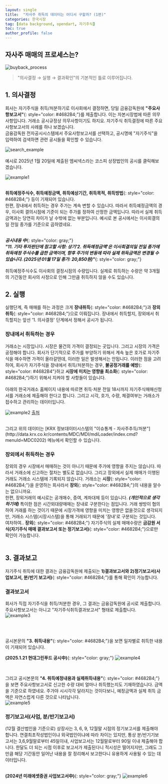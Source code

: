 ```yaml
---
layout: single
title:  "자사주 취득의 데이터는 어디서 구할까? (1편)"
categories: 한국시장
tag: [data background, opendart, 자기주식]
toc: true
author_profile: false
---
```


<head>
  <style>
    table.dataframe {
      white-space: normal;
      width: 100%;
      height: 240px;
      display: block;
      overflow: auto;
      font-family: Arial, sans-serif;
      font-size: 0.9rem;
      line-height: 20px;
      text-align: center;
      border: 0px !important;
    }

    table.dataframe th {
      text-align: center;
      font-weight: bold;
      padding: 8px;
    }

    table.dataframe td {
      text-align: center;
      padding: 8px;
    }

    table.dataframe tr:hover {
      background: #b8d1f3; 
    }

    .output_prompt {
      overflow: auto;
      font-size: 0.9rem;
      line-height: 1.45;
      border-radius: 0.3rem;
      -webkit-overflow-scrolling: touch;
      padding: 0.8rem;
      margin-top: 0;
      margin-bottom: 15px;
      font: 1rem Consolas, "Liberation Mono", Menlo, Courier, monospace;
      color: $code-text-color;
      border: solid 1px $border-color;
      border-radius: 0.3rem;
      word-break: normal;
      white-space: pre;
    }

  .dataframe tbody tr th:only-of-type {
      vertical-align: middle;
  }

  .dataframe tbody tr th {
      vertical-align: top;
  }

  .dataframe thead th {
      text-align: center !important;
      padding: 8px;
  }

  .page__content p {
      margin: 0 0 0px !important;
  }

  .page__content p > strong {
    font-size: 1.0rem !important;
  }

  </style>
</head>




## 자사주 매매의 프로세스는?


![buyback_process]({{site.url}}/assets/images/2025-01-21-buybackexpl/buyback_process.png)
   
> "의사결정 → 실행 → 결과확인"의 기본적인 틀로 이루어집니다.
   
   
## 1. 의사결정

   
회사는 자기주식을 취득/처분하기로 이사회에서 결정하면, 당일 금융감독원에 **"주요사항보고서"**{: style="color: #4682B4;"}를 제출합니다. 이는 자본시장법에 따른 의무사항입니다. 거래소 공시규정상 의무사항이기도 하지요. 자기주식 취득결정에 따른 주요사항보고서의 사례를 하나 보겠습니다.    
금융감독원 전자공시시스템에서 주요사항보고서를 선택하고, 공시명에 "자기주식"을 입력하여 검색하면 관련 공시들을 확인할 수 있습니다.   <br>

![search_example]({{site.url}}/assets/images/2025-01-21-buybackexpl/search_example.jpg)<br>
<br>
예시로 2025년 1월 20일에 제출된 엠씨넥스라는 코스피 상장법인의 공시를 클릭해보겠습니다.<br>

![example1]({{site.url}}/assets/images/2025-01-21-buybackexpl/example1.jpg)
<br>
<br>

**취득예정주식수, 취득예정금액, 취득예상기간, 취득목적, 취득방법**{: style="color: #4682B4;"} 등이 기재되어 있습니다.     
한편, 장내에서 취득하는 경우 주가는 계속 변할 수 있습니다. 따라서 취득예정금액의 경우, 이사회 결의시점에 기준이 되는 주가를 정하여 산정한 금액입니다. 따라서 실제 취득금액과는 당연히 차이가 날 수밖에 없는 부분입니다. 예시로 본 공시에서는 이사회결의일 전일 종가를 기준으로 곱하였네요.<br>
<br>

***공시내용 中***{: style="color: gray;"}<br>
***"11. 기타 투자판단에 참고할 사항: 상기'2. 취득예정금액'은 이사회결의일 전일 종가에 취득예정 주식수를 곱한 금액이며, 향후 주가의 변동에 따라 실제 취득금액은 변경될 수 있습니다. (2025년 01월 17일 종가: 20,850원)"***{: style="color: gray;"}<br>
<br>
취득예정주식수도 이사회의 결정시점의 수량입니다. 실제로 취득하는 수량은 약 3개월의 기간동안 회사의 사정으로 인해 그만큼 취득하지 않을 수도 있습니다.   
   
## 2. 실행
    
실행단계, 즉 매매를 하는 과정은 크게 **장내취득**{: style="color: #4682B4;"}과 **장외취득**{: style="color: #4682B4;"}으로 이뤄집니다. 장내에서 취득할지, 장외에서 취득할지는 앞선 '1. 의사결정' 단계에서 정해서 공시가 됩니다.<br>

### 장내에서 취득하는 경우
거래소는 시장입니다. 시장은 물건의 가격이 결정되는 곳입니다. 그리고 시장의 가격은 공정해야 합니다. 회사가 단기적으로 주가를 부양하기 위해서 계속 높은 호가로 자기주식을 매수하면 가격이 올라갈텐데, 이러한 일은 발생해서는 안됩니다. 이러한 점을 고려하여, 회사가 자기주식을 장내에서 취득/처분하는 경우, **불공정거래를 예방**{: style="color: #4682B4"}하고 **시장에 미치는 영향을 최소화**{: style="color: #4682B4;"}하기 위해서 지켜야 할 사항들이 있습니다. <br>
<br>
아래의 한국거래소 홈페이지 내용에 따르면 취득·처분 전일 18시까지 자기주식매매신청서를 거래소에 제출해야 한다고 합니다. 그리고 시각, 호가, 수량, 체결여부는 거래소가 접수하고 관리하는 데이터입니다. <br>

![example2]({{site.url}}/assets/images/2025-01-21-buybackexpl/example2.jpg)
[출처](https://regulation.krx.co.kr/contents/RGL/03/03010305/RGL03010305.jsp)

<br>
그리고 위의 데이터는 [KRX 정보데이터시스템의 "이슈통계 - 자사주추득/처분"](http://data.krx.co.kr/contents/MDC/MDI/mdiLoader/index.cmd?menuId=MDC0202) 메뉴에서 확인할 수 있습니다.
<br>

### 장외에서 취득하는 경우
장외의 경우 시장에서 매매하는 것이 아니기 때문에 주가에 영향을 주지는 않습니다. 따라서 거래소에 신고하는 절차는 별도로 없습니다. 그리고 장외에서 실제 매매가 이행된 거래도 거래소 시스템에 기록되지 않습니다. 거래소는 **시장**{: style="color: #4682B4;"}을 운영하는 회사라서 **장외**{: style="color: #4682B4;"}의 내용을 알수는 없으니까요. <br> 
한편, 장외거래의 예시로는 공개매수, 증여, 계좌대체 등이 있습니다. ***(개인적으로 생각하기에)*** 특이한 점은 시간외대량매매는 장내로 구분한다는 점입니다. 거래 쌍방이 협의하여 거래를 하는 것이기 때문에 시장가격에 영향을 미치는 영향은 없을것으로 생각되지만, 거래소 시스템(시장시스템)을 통해 거래되기 때문에 '장내'로 구분되는 것입니다.<br>
여차하여.. **장외**{: style="color: #4682B4;"} 자기주식의 실제 매매수량은 **금감원 서식(자기주식 매매 결과보고서 또는 정기보고서)**{: style="color: #4682B4;"}으로만 확인이 가능합니다. <br>
<br>

## 3. 결과보고


자기주식 취득에 대한 결과는 금융감독원에 제출되는 **1)결과보고서와 2)정기보고서(사업보고서, 분/반기 보고서)**{: style="color: #4682B4;"}를 통해 확인이 가능합니다.

### 결과보고서
회사가 직접 자기주식을 취득/처분한 경우, 그 결과는 금융감독원에 공시로 제출합니다. 주요사항보고서는 아니고 "자기주식취득결과보고서" 형태로 제출합니다. <br>
![example3]({{site.url}}/assets/images/2025-01-21-buybackexpl/example3.jpg)
<br>

<br>
<br>

공시본문의 **"3. 취득내용"**{: style="color: #4682B4;"}을 보면 일자별로 취득한 내용이 기재되어 있습니다.
<br>

**(2025.1.21 현대그린푸드 공시中)**{: style="color: gray;"}
![example4]({{site.url}}/assets/images/2025-01-21-buybackexpl/example4.jpg)

<br>

그리고 공시본문의 **"4. 취득예정내용과 실제취득내용"**{: style="color: #4682B4;"}을 보면 주요사항보고서로 신고한 수량 대비 얼마나 취득했는지도 기재하였습니다. 금액을 기준으로 하였네요. 주가야 시시각각 달라지는 것이다보니, 예정금액과 실제 취득 금액은 자연스럽게 다른 것으로 나타납니다.<br>
![example5]({{site.url}}/assets/images/2025-01-21-buybackexpl/example5.jpg)
<br>

### 정기보고서(사업, 분/반기보고서)
(12월 결산법인을 기준으로) 상장사는 3, 6, 9, 12월말 시점의 정기보고서를 제출해야 합니다. 연결최초작성법인이냐 외국법인이냐에 따라 차이는 있지만, 통상 분/반기기보고서는 3,6,9월말로부터 45일이내, 사업보고서는 12월말로부터 90일 이내 제출해야 합니다. 한달도 더 되는 시점 이후로 보고서가 제출된다니 적시성은 떨어지지만, 그래도 그만큼 해당 기간동안 일어난 내용을 잘 정리해서 보고한다니 유용하게 사용될 수 있는 데이터입니다.<br>
<br>

**(2024년 미래에셋증권 사업보고서中)**{: style="color: gray;"}
![example6]({{site.url}}/assets/images/2025-01-21-buybackexpl/example6.jpg)


